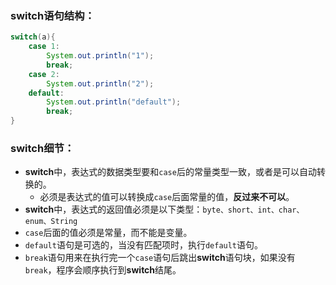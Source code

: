 ### switch语句结构：
```java
switch(a){
    case 1:
        System.out.println("1");
        break;
    case 2:
        System.out.println("2");
    default:
        System.out.println("default");
        break;
}
```
### switch细节：

- **switch**中，表达式的数据类型要和`case`后的常量类型一致，或者是可以自动转换的。
   - 必须是表达式的值可以转换成`case`后面常量的值，**反过来不可以**。
- **switch**中，表达式的返回值必须是以下类型：`byte、short、int、char、enum、String`
- `case`后面的值必须是常量，而不能是变量。
- `default`语句是可选的，当没有匹配项时，执行`default`语句。
- `break`语句用来在执行完一个`case`语句后跳出**switch**语句块，如果没有`break`，程序会顺序执行到**switch**结尾。

